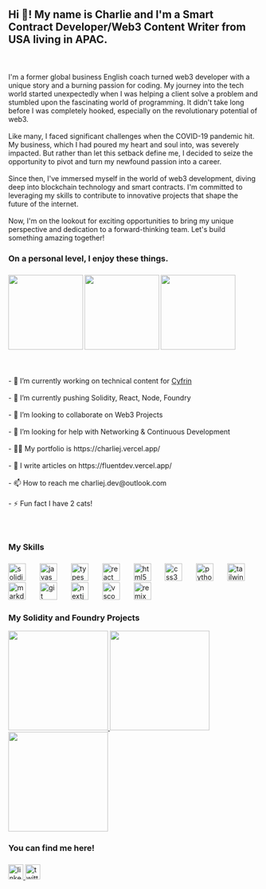 <h2 align="left">Hi 👋! My name is Charlie and I'm a Smart Contract Developer/Web3 Content Writer from USA living in APAC.</h2>

###

<br clear="both">

<p align="left">I'm a former global business English coach turned web3 developer with a unique story and a burning passion for coding. My journey into the tech world started unexpectedly when I was helping a client solve a problem and stumbled upon the fascinating world of programming. It didn't take long before I was completely hooked, especially on the revolutionary potential of web3.<br><br>Like many, I faced significant challenges when the COVID-19 pandemic hit. My business, which I had poured my heart and soul into, was severely impacted. But rather than let this setback define me, I decided to seize the opportunity to pivot and turn my newfound passion into a career.<br><br>Since then, I've immersed myself in the world of web3 development, diving deep into blockchain technology and smart contracts. I'm committed to leveraging my skills to contribute to innovative projects that shape the future of the internet.<br><br>Now, I'm on the lookout for exciting opportunities to bring my unique perspective and dedication to a forward-thinking team. Let's build something amazing together!</p>

###

<h3 align="left">On a personal level, I enjoy these things.</h3>

###

<img align="left" height="150" src="https://encrypted-tbn0.gstatic.com/images?q=tbn:ANd9GcQnaUCnWGylQbZ-RS5SBt3chLIqFjetL6qNxw&s"  />

###

<img align="left" height="150" src="https://attic.sh/crtjg7yq4x8u4mslr5wa6m7xz1zx"  />

###

<img align="left" height="150" src="https://img.goodfon.com/original/2880x1800/3/36/wallpaper-sport-logo-baseball-glitter-checkered-mlb-los-ange.jpg"  />

###

<br clear="both">

<p align="left"></p>

###

<br clear="both">

<p align="left">- 🔭 I’m currently working on technical content for <a href="https://www.cyfrin.io/" target="_blank">Cyfrin</a><br><br>- 🌱 I’m currently pushing Solidity, React, Node, Foundry<br><br>- 👯 I’m looking to collaborate on Web3 Projects<br><br>- 🤝 I’m looking for help with Networking & Continuous Development<br><br>- 👨‍💻 My portfolio is https://charliej.vercel.app/ <br><br>- 📝 I write articles on https://fluentdev.vercel.app/<br><br>- 📫 How to reach me charliej.dev@outlook.com<br><br>- ⚡ Fun fact I have 2 cats!</p>

###

<br clear="both">

<p align="left"></p>

###

<h3 align="left">My Skills</h3>

###

<div align="left">
  <img src="https://skillicons.dev/icons?i=solidity" height="35" alt="solidity logo"  />
  <img width="20" />
  <img src="https://cdn.jsdelivr.net/gh/devicons/devicon/icons/javascript/javascript-original.svg" height="35" alt="javascript logo"  />
  <img width="20" />
  <img src="https://cdn.jsdelivr.net/gh/devicons/devicon/icons/typescript/typescript-original.svg" height="35" alt="typescript logo"  />
  <img width="20" />
  <img src="https://cdn.jsdelivr.net/gh/devicons/devicon/icons/react/react-original.svg" height="35" alt="react logo"  />
  <img width="20" />
  <img src="https://cdn.jsdelivr.net/gh/devicons/devicon/icons/html5/html5-original.svg" height="35" alt="html5 logo"  />
  <img width="20" />
  <img src="https://cdn.jsdelivr.net/gh/devicons/devicon/icons/css3/css3-original.svg" height="35" alt="css3 logo"  />
  <img width="20" />
  <img src="https://cdn.jsdelivr.net/gh/devicons/devicon/icons/python/python-original.svg" height="35" alt="python logo"  />
  <img width="20" />
  <img src="https://cdn.simpleicons.org/tailwindcss/06B6D4" height="35" alt="tailwindcss logo"  />
  <img width="20" />
  <img src="https://skillicons.dev/icons?i=md" height="35" alt="markdown logo"  />
  <img width="20" />
  <img src="https://cdn.simpleicons.org/git/F05032" height="35" alt="git logo"  />
  <img width="20" />
  <img src="https://skillicons.dev/icons?i=nextjs" height="35" alt="nextjs logo"  />
  <img width="20" />
  <img src="https://skillicons.dev/icons?i=vscode" height="35" alt="vscode logo"  />
  <img width="20" />
  <img src="https://skillicons.dev/icons?i=remix" height="35" alt="remix logo"  />
</div>

###

<h3 align="left">My Solidity and Foundry Projects</h3>

<a href='https://github.com/ChainlinkHackaton/SmartContracts' target="_blank">
  <img
    src="https://github.com/SupaMega24/SupaMega24/assets/138974329/473afe9c-a92f-4522-aac5-2b7b4d8fab38"
    width="200"
    height="200"
  /> </a>

<a href='https://github.com/SupaMega24/fantasy-team-vrf' target="_blank">
  <img
    src="https://github.com/SupaMega24/SupaMega24/assets/138974329/a5d84f36-d3d0-47f0-9182-d533384304c7"
    width="200"
    height="200"
  /></a>

<a href='https://github.com/SupaMega24/smart-contract-lottery' target="_blank">
  <img
    src="https://github.com/SupaMega24/SupaMega24/assets/138974329/73dee00f-ca52-44b0-a5a3-353229ba3c6d"
    width="200"
    height="200"
  /></a>

###

<h3 align="left">You can find me here!</h3>

###

<div align="left">
  <a href="https://www.linkedin.com/in/charliej24/" target="_blank">
    <img src="https://img.shields.io/static/v1?message=LinkedIn&logo=linkedin&label=&color=0077B5&logoColor=white&labelColor=&style=plastic" height="30" alt="linkedin logo"  />
  </a>
  <a href="https://x.com/charliej_dev" target="_blank">
    <img src="https://img.shields.io/static/v1?message=Twitter&logo=twitter&label=%F0%9D%95%8F&color=1DA1F2&logoColor=white&labelColor=&style=plastic" height="30" alt="twitter logo"  />
  </a>
</div>

###

<br clear="both">

<p align="left"></p>

###

